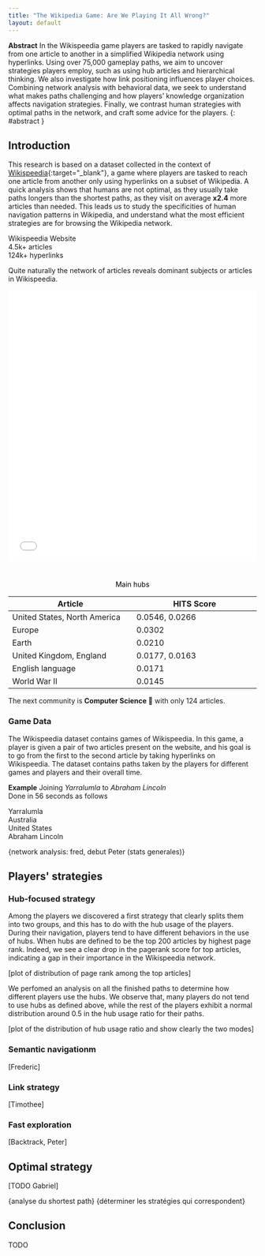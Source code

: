 ```yaml
---
title: "The Wikipedia Game: Are We Playing It All Wrong?"
layout: default
---
```


**Abstract**
In the Wikispeedia game players are tasked to rapidly navigate from one article to another in a simplified Wikipedia network using hyperlinks. Using over 75,000 gameplay paths, we aim to uncover strategies players employ, such as using hub articles and hierarchical thinking. We also investigate how link positioning influences player choices. Combining network analysis with behavioral data, we seek to understand what makes paths challenging and how players’ knowledge organization affects navigation strategies. Finally, we contrast human strategies with optimal paths in the network, and craft some advice for the players.
{: #abstract }

## Introduction

This research is based on a dataset collected in the context of [Wikispeedia](https://dlab.epfl.ch/wikispeedia/play/){:target="_blank"}, a game where players are tasked to reach one article from another only using hyperlinks on a subset of Wikipedia. A quick analysis shows that humans are not optimal, as they usually take paths longers than the shortest paths, as they visit on average **x2.4** more articles than needed. This leads us to study the specificities of human navigation patterns in Wikipedia, and understand what the most efficient strategies are for browsing the Wikipedia network.

<div id="wikispeedia-stats">
  <div>Wikispeedia Website</div>
  <div>
    <div>4.5k+ articles</div>
    <div>124k+ hyperlinks</div>
  </div>
</div>

Quite naturally the network of articles reveals dominant subjects or articles in Wikispeedia.

<div id="side-by-side-plots">
  <iframe src="assets/plots/communities_graph.html" width="100%" height="550px" frameborder="0"></iframe>
  <div>
    <p style="text-align:center;color:black;margin-top:38px;">Main hubs</p>
    <table style="display:table;table-layout:fixed;width: 100%;">
      <thead>
          <tr>
              <th>Article</th>
              <th>HITS Score</th>
          </tr>
      </thead>
      <tbody>
          <tr><td>United States, North America</td><td>0.0546, 0.0266</td></tr>
          <tr><td>Europe</td><td>0.0302</td></tr>
          <tr><td>Earth</td><td>0.0210</td></tr>
          <tr><td>United Kingdom, England</td><td>0.0177, 0.0163</td></tr>
          <tr><td>English language</td><td>0.0171</td></tr>
          <tr><td>World War II</td><td>0.0145</td></tr>
      </tbody>
  </table>
  </div>
</div>

The next community is **Computer Science 🤖** with only 124 articles.

### Game Data
The Wikispeedia dataset contains games of Wikispeedia. In this game, a player is given a pair of two articles present on the website, and his goal is to go from the first to the second article by taking hyperlinks on Wikispeedia. The dataset contains paths taken by the players for different games and players and their overall time.

**Example** Joining *Yarralumla* to *Abraham Lincoln*\
Done in 56 seconds as follows
<div class="path-example">
    <div>Yarralumla</div>
    <div>Australia</div>
    <div>United States</div>
    <div>Abraham Lincoln</div>
</div>

{network analysis: fred, debut Peter (stats generales)}

## Players' strategies

### Hub-focused strategy

Among the players we discovered a first strategy that clearly splits them into two groups, and this has to do with the hub usage of the players. During their navigation, players tend to have different behaviors in the use of hubs. When hubs are defined to be the top 200 articles by highest page rank. Indeed, we see a clear drop in the pagerank score for top articles, indicating a gap in their importance in the Wikispeedia network.

[plot of distribution of page rank among the top articles]

We perfomed an analysis on all the finished paths to determine how different players use the hubs. We observe that, many players do not tend to use hubs as defined above, while the rest of the players exhibit a normal distribution around 0.5 in the hub usage ratio for their paths.

[plot of the distribution of hub usage ratio and show clearly the two modes]

### Semantic navigationm

[Frederic]

### Link strategy

[Timothee]

### Fast exploration

[Backtrack, Peter]

## Optimal strategy

[TODO Gabriel]

{analyse du shortest path}
{déterminer les stratégies qui correspondent}

## Conclusion

TODO
